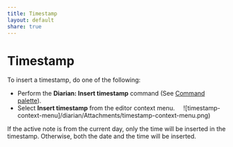 ```yaml
---
title: Timestamp
layout: default
share: true
---
```

# Timestamp
To insert a timestamp, do one of the following:
- Perform the **Diarian: Insert timestamp** command (See [Command palette](https://help.obsidian.md/Plugins/Command+palette)).
- Select **Insert timestamp** from the editor context menu.
    ![timestamp-context-menu]/diarian/Attachments/timestamp-context-menu.png)

If the active note is from the current day, only the time will be inserted in the timestamp. Otherwise, both the date and the time will be inserted.